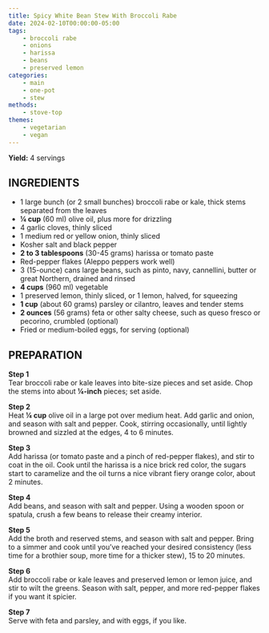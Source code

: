 ```yaml
---
title: Spicy White Bean Stew With Broccoli Rabe
date: 2024-02-10T00:00:00-05:00
tags:
    - broccoli rabe
    - onions
    - harissa
    - beans
    - preserved lemon
categories: 
    - main
    - one-pot
    - stew
methods:
    - stove-top
themes:
    - vegetarian
    - vegan
---
```


**Yield:** 4 servings

## INGREDIENTS

- 1 large bunch (or 2 small bunches) broccoli rabe or kale, thick stems separated from the leaves
- **¼ cup** (60 ml) olive oil, plus more for drizzling
- 4 garlic cloves, thinly sliced
- 1 medium red or yellow onion, thinly sliced
- Kosher salt and black pepper
- **2 to 3 tablespoons** (30-45 grams) harissa or tomato paste
- Red-pepper flakes (Aleppo peppers work well)
- 3 (15-ounce) cans large beans, such as pinto, navy, cannellini, butter or great Northern, drained and rinsed
- **4 cups** (960 ml) vegetable
- 1 preserved lemon, thinly sliced, or 1 lemon, halved, for squeezing
- **1 cup** (about 60 grams) parsley or cilantro, leaves and tender stems
- **2 ounces** (56 grams) feta or other salty cheese, such as queso fresco or pecorino, crumbled (optional)
- Fried or medium-boiled eggs, for serving (optional)

## PREPARATION

**Step 1**  
Tear broccoli rabe or kale leaves into bite-size pieces and set aside. Chop the stems into about **¼-inch** pieces; set aside.

**Step 2**  
Heat **¼ cup** olive oil in a large pot over medium heat. Add garlic and onion, and season with salt and pepper. Cook, stirring occasionally, until lightly browned and sizzled at the edges, 4 to 6 minutes.

**Step 3**  
Add harissa (or tomato paste and a pinch of red-pepper flakes), and stir to coat in the oil. Cook until the harissa is a nice brick red color, the sugars start to caramelize and the oil turns a nice vibrant fiery orange color, about 2 minutes.

**Step 4**  
Add beans, and season with salt and pepper. Using a wooden spoon or spatula, crush a few beans to release their creamy interior.

**Step 5**  
Add the broth and reserved stems, and season with salt and pepper. Bring to a simmer and cook until you’ve reached your desired consistency (less time for a brothier soup, more time for a thicker stew), 15 to 20 minutes.

**Step 6**  
Add broccoli rabe or kale leaves and preserved lemon or lemon juice, and stir to wilt the greens. Season with salt, pepper, and more red-pepper flakes if you want it spicier.

**Step 7**  
Serve with feta and parsley, and with eggs, if you like.
